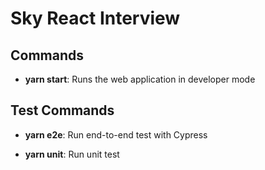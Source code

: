 # Sky React Interview

## Commands

- **yarn start**: Runs the web application in developer mode

## Test Commands

- **yarn e2e**: Run end-to-end test with Cypress

* **yarn unit**: Run unit test
